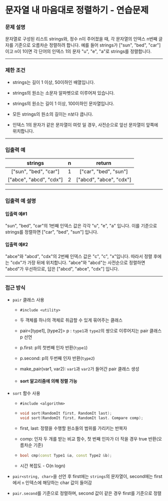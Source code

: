 # 문자열 내 마음대로 정렬하기 - 연습문제

### 문제 설명

문자열로 구성된 리스트 strings와, 정수 n이 주어졌을 때, 각 문자열의 인덱스 n번째 글자를 기준으로 오름차순 정렬하려 합니다. 예를 들어 strings가 ["sun", "bed", "car"]이고 n이 1이면 각 단어의 인덱스 1의 문자 "u", "e", "a"로 strings를 정렬합니다.

---

### 제한 조건

  - strings는 길이 1 이상, 50이하인 배열입니다.

  - strings의 원소는 소문자 알파벳으로 이루어져 있습니다.

  - strings의 원소는 길이 1 이상, 100이하인 문자열입니다.

  - 모든 strings의 원소의 길이는 n보다 큽니다.

  - 인덱스 1의 문자가 같은 문자열이 여럿 일 경우, 사전순으로 앞선 문자열이 앞쪽에 위치합니다.

---

### 입출력 예

| strings | n | return |
|:---:|:---:|:---:|
| ["sun", "bed", "car"] | 1 | ["car", "bed", "sun"] |
| ["abce", "abcd", "cdx"] | 2 | ["abcd", "abce", "cdx"] |

---

### 입출력 예 설명

#### 입출력 예#1

"sun", "bed", "car"의 1번째 인덱스 값은 각각 "u", "e", "a" 입니다. 이를 기준으로 strings를 정렬하면 ["car", "bed", "sun"] 입니다.

#### 입출력 예#2

"abce"와 "abcd", "cdx"의 2번째 인덱스 값은 "c", "c", "x"입니다. 따라서 정렬 후에는 "cdx"가 가장 뒤에 위치합니다. "abce"와 "abcd"는 사전순으로 정렬하면 "abcd"가 우선하므로, 답은 ["abcd", "abce", "cdx"] 입니다.

---

### 접근 방식

  - `pair` 클래스 사용

    - `#include <utility>`

    - 두 객체를 하나의 객체로 취급할 수 있게 묶어주는 클래스

    - pair<[type1], [type2]> p : `type1`과 `type2`의 쌍으로 이루어지는 pair 클래스 p 선언

    - p.first: p의 첫번째 인자 반환(`type1`)

    - p.second: p의 두번째 인자 반환(`type2`)

    - make_pair(var1, var2): `var1`과 `var2`가 들어간 pair 클래스 생성

    - #### sort 알고리즘에 의해 정렬 가능
  
  - `sort` 함수 사용

    - `#include <algorithm>`

    - ```cpp
      void sort(RandomIt first, RandomIt last);
      void sort(RandomIt first, RandomIt last. Compare comp);
      ```
    
    - first, last: 정렬을 수행할 원소들의 범위를 가리키는 반복자

    - comp: 인자 두 개를 받는 비교 함수, 첫 번째 인자가 더 작을 경우 true 반환(오름차순 기준)

    - ``` cpp
      bool cmp(const Type1 &a, const Type2 &b);
      ```

    - 시간 복잡도 - O(n logn)

  - `pair<string, char>`을 선언 후 first에는 `strings`의 문자열이, second에는 first에서 `n` 인덱스에 해당하는 char 값이 들어감

  - `pair.second`를 기준으로 정렬하며, second 값이 같은 경우 first를 기준으로 정렬
  